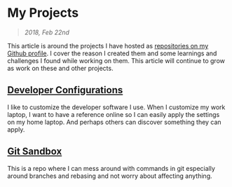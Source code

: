 # My Projects

>_2018, Feb 22nd_

This article is around the projects I have hosted as [repositories on my Github profile](https://github.com/MichaelCurrin?tab=repositories). I cover the reason I created them and some learnings and challenges I found while working on them. This article will continue to grow as work on these and other projects.


## [Developer Configurations](https://github.com/MichaelCurrin/developer_configurations)

I like to customize the developer software I use. When I customize my work laptop, I want to have a reference online so I can easily apply the settings on my home laptop. And perhaps others can discover something they can apply.

## [Git Sandbox](https://github.com/MichaelCurrin/git-sandbox)

This is a repo where I can mess around with commands in git especially around branches and rebasing and not worry about affecting anything.
